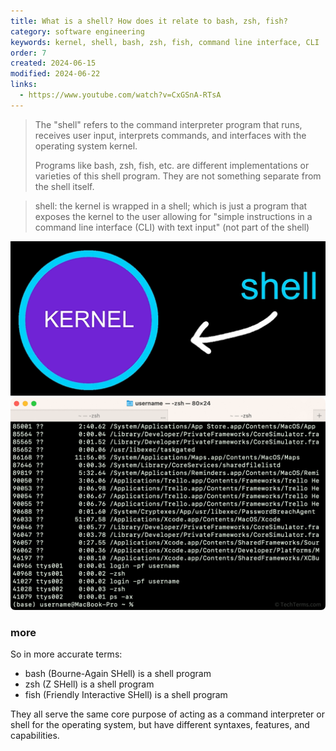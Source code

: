 ```yaml
---
title: What is a shell? How does it relate to bash, zsh, fish?
category: software engineering
keywords: kernel, shell, bash, zsh, fish, command line interface, CLI
order: 7
created: 2024-06-15
modified: 2024-06-22
links:
  - https://www.youtube.com/watch?v=CxGSnA-RTsA
---
```


> The "shell" refers to the command interpreter program that runs, receives user input, interprets commands, and interfaces with the operating system kernel.
>
> Programs like bash, zsh, fish, etc. are different implementations or varieties of this shell program. They are not something separate from the shell itself.

> shell: the kernel is wrapped in a shell; which is just a program that exposes the kernel to the user allowing for "simple instructions in a command line interface (CLI) with text input" (not part of the shell)

![Image](./attachments/soft-eng_shell-bash-zsh-fish.png)
![Image](./attachments/soft-eng_shell-bash-zsh-fish-terminal.png)

### more

So in more accurate terms:

- bash (Bourne-Again SHell) is a shell program
- zsh (Z SHell) is a shell program
- fish (Friendly Interactive SHell) is a shell program

They all serve the same core purpose of acting as a command interpreter or shell for the operating system, but have different syntaxes, features, and capabilities.
